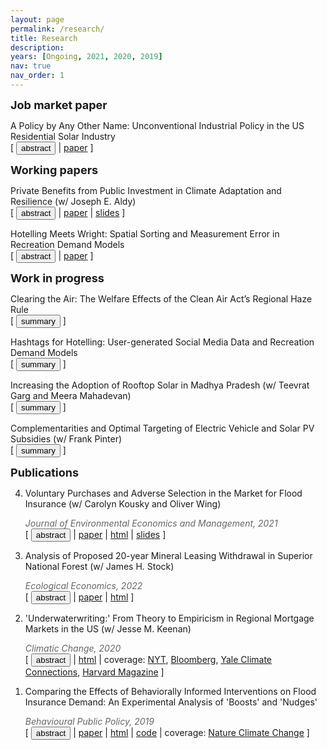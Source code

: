 ```yaml
---
layout: page
permalink: /research/
title: Research
description: 
years: [Ongoing, 2021, 2020, 2019]
nav: true
nav_order: 1
---
```


<strong><font size = "4">Job market paper</font></strong>
<p style="margin-bottom:0"> A Policy by Any Other Name: Unconventional Industrial Policy in the US Residential Solar Industry</p>
<div class="buttonbar">[ <button class="button" onclick="button(&quot;abs7&quot;)">abstract</button> | <a href="/assets/pdf/papers/Bradt_JMP.pdf" target="_blank">paper</a> ]</div>
<div class="popup" id="abs7" style="display: none;">Consumer subsidies are a common policy tool for supporting the adoption of clean energy technologies. Policymakers often justify these programs as a means of stimulating infant industries, arguing that greater demand increases industry learning-by-doing, which in turn reduces costs for potential entrants. This requires learning spillovers between firms that make experience-based cost reductions a public good. However, spillovers can reduce firms' incentives to expand output and lower costs. To evaluate this tradeoff, I estimate a dynamic structural model of the market for solar panel installations in California that endogenizes firms’ entry and exit decisions and allows for learning-by-doing with knowledge spillovers. I find that a 1<span>&#37;</span> increase in a firm’s cumulative production leads to a 0.7<span>&#37;</span> reduction in installation-specific costs and that learning spills over across firms. Counterfactual analysis reveals that a state-level consumer subsidy program increased installer entry by 9<span>&#37;</span>, indicating that industry cost reductions outweigh the decrease in firms' incentives to reduce costs by expanding output. While consumer subsidies may be effective at increasing industry size, I find that standard industrial policies such as entry subsidies provide greater welfare gains.</div>

<strong><font size = "4">Working papers</font></strong>
<p style="margin-bottom:0">Private Benefits from Public Investment in Climate Adaptation and Resilience (w/ Joseph E. Aldy)</p>
<div class="buttonbar">[ <button class="button" onclick="button(&quot;abs6&quot;)">abstract</button> | <a href="/assets/pdf/papers/BradtAldy_ClimateAdaptation_230714.pdf" target="_blank">paper</a>  | <a href="/assets/pdf/slides/bradt_aldy_nber_2023.pdf" target="_blank">slides</a> ]</div>
<div class="popup" id="abs6" style="display: none;">Flood protection infrastructure investments, such as Army Corps of Engineer levees, can enhance resilience to flood risks amplified by climate change. We estimate the benefits from levees by exploiting repeat residential property transactions. In areas protected by levees, home values increase 3 percent. Levees impose adverse spillover flood risks to nearby areas that reduce affected home values by 1 percent. Capitalized benefits in protected areas are progressive, but adverse spillover impacts are regressive. While there is little variation across race in capitalized benefits at levee construction, racial sorting occurs post-construction. Capitalized residential property benefits do not exceed levee construction costs.</div>

<p style="margin-bottom:0">Hotelling Meets Wright: Spatial Sorting and Measurement Error in Recreation Demand Models</p>
<div class="buttonbar">[ <button class="button" onclick="button(&quot;abs5&quot;)">abstract</button> | <a href="/assets/pdf/papers/Bradt_RecDemandEndogeneity.pdf" target="_blank">paper</a> ]</div>
<div class="popup" id="abs5" style="display: none;">Conventional applications of recreation demand models likely suffer from two standard challenges with demand estimation, namely omitted variables bias and measurement error. Idiosyncratic prices in the form of individual-level travel costs can exacerbate these two challenges: the potential for non-random selection into travel costs through residential sorting and the difficulty of observing individual-level travel costs both work to bias traditional model estimates. I demonstrate the magnitude of this potential bias in conventional estimates of recreation demand models. I provide a relatively simple instrumental variables approach to address these two empirical challenges that substantially outperforms traditional estimates in numerical simulations. Replicating English et al. (2018), I find that accounting for potential selection into travel costs and measurement error through the instrumental variables approach changes estimates of the welfare costs of the 2010 Deepwater Horizon oil spill by over 20 percent.</div>

<strong><font size = "4">Work in progress</font></strong>
<p style="margin-bottom:0">Clearing the Air: The Welfare Effects of the Clean Air Act’s Regional Haze Rule</p>
<div class="buttonbar">[ <button class="button" onclick="button(&quot;desc1&quot;)">summary</button> ]</div>
<div class="popup" id="desc1" style="display: none;">The US Environmental Protection Agency promulgated the Regional Haze Rule under Section 169A of the Clean Air Act in 1999 to decrease haze and protect visibility in national parks and wilderness areas.  I provide empirical evidence of the causal effect of the Regional Haze Rule on air pollution using a regression discontinuity design.  I am in the process of translating this estimate into a corresponding welfare impact using a nationwide model of recreation demand and estimates of the health effects of harmful air pollutants.</div>

<p style="margin-bottom:0">Hashtags for Hotelling: User-generated Social Media Data and Recreation Demand Models</p>
<div class="buttonbar">[ <button class="button" onclick="button(&quot;desc2&quot;)">summary</button> ]</div>
<div class="popup" id="desc2" style="display: none;">Recreation demand estimation is a common tool in the literature examining willingness-to-pay for changes to non-market, environmental amenities such as water or air quality.  Due to data requirements, applications of this method have mostly relied on small-scale, on-site survey data.  I demonstrate the potential for contemporary, user-generated data to increase the scale and scope of recreation demand applications.</div>

<p style="margin-bottom:0">Increasing the Adoption of Rooftop Solar in Madhya Pradesh (w/ Teevrat Garg and Meera Mahadevan)</p>
<div class="buttonbar">[ <button class="button" onclick="button(&quot;desc3&quot;)">summary</button> ]</div>
<div class="popup" id="desc3" style="display: none;">We are in the process of developing a randomized control trial in the Indian state of Madhya Pradesh that targets different interventions to increase household adoption of rooftop solar photovoltaics.  We aim to shed light on different barriers to solar adoption in a novel setting.</div>

<p style="margin-bottom:0">Complementarities and Optimal Targeting of Electric Vehicle and Solar PV Subsidies (w/ Frank Pinter)</p>
<div class="buttonbar">[ <button class="button" onclick="button(&quot;desc4&quot;)">summary</button> ]</div>
<div class="popup" id="desc4" style="display: none;">A complementarity exists between electric vehicles (EV) and distributed solar photovoltaics (PV) due to the ability to use excess solar-generated electricity to charge vehicle batteries.  Generous subsidy programs incentivizing the adoption of each technology overlap in many jurisdictions.  We empirically document the complementarity between EV and PV adoption in California and examine the implications of this complementarity for optimal subsidy design.  Of particular concern is the potential for overlapping subsidies to increase the number of inframarginal households taking up each policy.  We plan to develop and estimate a structural model for EV and PV adoption and use this model to quantify welfare losses from sub-optimal policy targeting.</div>

<strong><font size = "4">Publications</font></strong>
<ol reversed class="bracket">
<li><p style="margin-bottom:0">Voluntary Purchases and Adverse Selection in the Market for Flood Insurance (w/ Carolyn Kousky and Oliver Wing)</p>
<p style="margin-bottom:0; color:#666"><em>Journal of Environmental Economics and Management, 2021</em></p>
<div class="buttonbar">[ <button class="button" onclick="button(&quot;abs4&quot;)">abstract</button> | <a href="/assets/pdf/papers/bradt_kousky_wing_2021.pdf" target="_blank">paper</a> | <a href="https://doi.org/10.1016/j.jeem.2021.102515" target="_blank">html</a> | <a href="/assets/pdf/slides/Bradt_FSFworkshop_Feb21.pdf" target="_blank">slides</a> ]</div>
<div class="popup" id="abs4" style="display: none;">Flood-related events are the most damaging natural hazard in the United States, yet many households at risk do not have flood insurance. Using detailed policy- and claims-level data from the National Flood Insurance Program (NFIP), we conduct a holistic analysis of the market for publicly provided flood insurance in the U.S., focusing on not only high-risk areas subject to an incomplete mandate requiring the purchase of insurance, but also lower risk areas where no such mandate exists. We are able to better understand determinants of demand for insurance in a setting with voluntary purchase and low take-up and therefore provide a more complete analysis of the market for flood insurance in the U.S. than previous work. In addition to exploring correlates of demand for flood insurance, this paper provides quasi-experimental estimates of households’ willingness-to-pay for flood insurance and finds strong evidence to suggest the NFIP failing to utilize full information on flood risk leads to adverse selection in the program.</div>
</li>

<li><p style="margin-bottom:0">Analysis of Proposed 20-year Mineral Leasing Withdrawal in Superior National Forest (w/ James H. Stock)</p>
<p style="margin-bottom:0; color:#666"><em>Ecological Economics, 2022</em></p>
<div class="buttonbar">[ <button class="button" onclick="button(&quot;abs3&quot;)">abstract</button> | <a href="/assets/pdf/papers/stock_bradt_2020.pdf" target="_blank">paper</a>  | <a href="https://doi.org/10.1016/j.ecolecon.2020.106663" target="_blank">html</a> ]</div>
<div class="popup" id="abs3" style="display: none;">The Rainy River Watershed on the Superior National Forest is home to the Boundary Waters Canoe Area Wilderness (BWCAW). It also contains deposits of copper, nickel, and trace metals, and copper-nickel mining has been proposed adjacent to and upstream of the BWCAW. In 2017, the US Department of Agriculture proposed withdrawing land in the Rainy River Watershed within the Superior National Forest from mineral leasing, a position it reversed in 2018. These developments highlight the potential tradeoff between economic benefits from mining and concerns about its negative economic consequences for the local recreational and amenity-based economy. Previous studies of mining in the Superior National Forest focus on static effects on a single industry (e.g., mining) at some unspecified point over a medium-run horizon. We draw on these studies and the economics literature to provide a unified analysis of the effect of the proposed mining development on income and employment over time. Our results suggest that the proposed mining would lead to a boom-bust cycle that is typical of resource extraction economies, exacerbated by the likely negative effect on the recreation industry.</div>
</li>

<li><p style="margin-bottom:0">'Underwaterwriting:' From Theory to Empiricism in Regional Mortgage Markets in the US (w/ Jesse M. Keenan)</p>
<p style="margin-bottom:0; color:#666"><em>Climatic Change, 2020</em></p>
<div class="buttonbar">[ <button class="button" onclick="button(&quot;abs2&quot;)">abstract</button> | <a href="https://doi.org/10.1007/s10584-020-02734-1" target="_blank">html</a> | coverage: <a href="https://www.nytimes.com/2020/06/19/climate/climate-seas-30-year-mortgage.html" target="_blank">NYT</a>, <a href="https://www.bloomberg.com/news/articles/2020-06-26/lenders-with-the-best-climate-data-will-be-in-a-position-to-discriminate?embedded-checkout=true" target="_blank">Bloomberg</a>, <a href="https://yaleclimateconnections.org/2020/09/mortgage-lenders-face-increasing-risks-from-sea-level-rise/" target="_blank">Yale Climate Connections</a>, <a href="https://www.harvardmagazine.com/2020/07/coastal-banks-are-selling-off-mortgages-threatened-by-rising-seas" target="_blank">Harvard Magazine</a> ]</div>
<div class="popup" id="abs2" style="display: none;">This article provides the theoretical foundation for the concept of "Underwaterwriting," which can be understood as various informational and institutional limitations related to environmental exposure and climate change impacts—specifically flooding and sea level rise inundation—shaping firm participation in mortgage markets. Underwaterwriting suggests that the unevenness of scientific knowledge and local soft information, as well as the institutional barriers for the utilization of that information, could result in determinations of risk that may not accurately reflect long-term asset performance or credit loss. These informational asymmetries may result in assignments of risk that reflect a degree of arbitrariness or inaccuracy that may operate to strand assets and shed or increase market share in ways that are inefficient and may otherwise lead to negative public externalities. Consistent with this theory, this article provides evidence that concentrated local lenders are transferring risk in high-risk coastal geographies in the Southeast Atlantic and Gulf Coasts (U.S.) through increased securitization of mortgages. These findings provide an impetus for supporting more robust analysis of climate-risk in light of forthcoming accounting rules that require an upfront accounting of forward-looking credit losses.</div>
</li>

<li><p style="margin-bottom:0">Comparing the Effects of Behaviorally Informed Interventions on Flood Insurance Demand: An Experimental Analysis of 'Boosts' and 'Nudges'</p>
<p style="margin-bottom:0; color:#666"><em>Behavioural Public Policy, 2019</em></p>
<div class="buttonbar">[ <button class="button" onclick="button(&quot;abs1&quot;)">abstract</button> | <a href="/assets/pdf/papers/bradt_bpp_2019.pdf" target="_blank">paper</a> | <a href="https://doi.org/10.1017/bpp.2019.31" target="_blank">html</a> | <a href="https://github.com/jtbradt/flood-insurance-bpp" target="_blank">code</a> | coverage: <a href="https://www.nature.com/articles/s41558-019-0654-y" target="_blank">Nature Climate Change</a> ]</div>
<div class="popup" id="abs1" style="display: none;">This paper compares the effects of two types of behaviorally informed policy – nudges and boosts – that are designed to increase consumer demand for insurance against low-probability, high-consequence events. Using previous findings in the behavioral sciences literature, this paper constructs and implements two nudges (an ‘informational’ and an ‘affective’ nudge) and a statistical numeracy boost and then elicits individual risk beliefs and demand for flood insurance using a contingent valuation survey of 331 participants recruited from an online labor pool. Using a two-limit Tobit model to estimate willingness to pay (WTP) for flood insurance, this paper finds that the affective and informational nudges result in increases in WTP for flood insurance of roughly <span>&#36;</span>21/month and <span>&#36;</span>11/month relative to the boost, respectively. Taken together, the findings of this paper suggest that nudges are the more effective behaviorally informed policy in this setting, particularly when the nudge design targets the affect and availability heuristics; however, additional research is necessary to establish sufficient conditions for this conclusion.</div>
</li>
</ol>

<script>
function button(id) {
  var x = document.getElementById(id);
  var ids = ["abs1", "abs2", "abs3", "abs4", "abs5", "abs6", "abs7", "desc1", "desc2", "desc3", "desc4"];
  for(var i = 0; i < ids.length; i++) {
    var item = ids[i];
    if (item != id) {
      document.getElementById(item).style.display = "none";
    } else {
      if (x.style.display === "none") {
        x.style.display = "block"
      } else {
        x.style.display = "none";
      }
    }
  }	
}
</script> 

<script>
document.querySelectorAll('.bracket')
  .forEach(list => {
    const c = list.querySelectorAll('li').length + 1;
    list.style.counterReset = `list ${c}`;
  });
</script>
